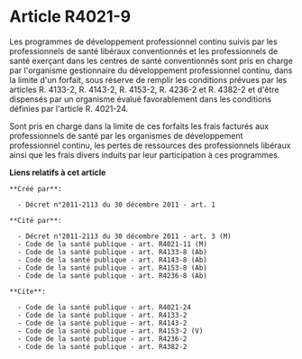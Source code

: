 # Article R4021-9

Les programmes de développement professionnel continu suivis par les professionnels de santé libéraux conventionnés et les
professionnels de santé exerçant dans les centres de santé conventionnés sont pris en charge par l'organisme gestionnaire du
développement professionnel continu, dans la limite d'un forfait, sous réserve de remplir les conditions prévues par les
articles R. 4133-2, R. 4143-2, R. 4153-2, R. 4236-2 et R. 4382-2 et d'être dispensés par un organisme évalué favorablement
dans les conditions définies par l'article R. 4021-24. 

Sont pris en charge dans la limite de ces forfaits les frais facturés aux professionnels de santé par les organismes de
développement professionnel continu, les pertes de ressources des professionnels libéraux ainsi que les frais divers induits
par leur participation à ces programmes.

**Liens relatifs à cet article**

	**Créé par**:

	  - Décret n°2011-2113 du 30 décembre 2011 - art. 1

	**Cité par**:

	  - Décret n°2011-2113 du 30 décembre 2011 - art. 3 (M)
	  - Code de la santé publique - art. R4021-11 (M)
	  - Code de la santé publique - art. R4133-8 (Ab)
	  - Code de la santé publique - art. R4143-8 (Ab)
	  - Code de la santé publique - art. R4153-8 (Ab)
	  - Code de la santé publique - art. R4236-8 (Ab)

	**Cite**:

	  - Code de la santé publique - art. R4021-24
	  - Code de la santé publique - art. R4133-2
	  - Code de la santé publique - art. R4143-2
	  - Code de la santé publique - art. R4153-2 (V)
	  - Code de la santé publique - art. R4236-2
	  - Code de la santé publique - art. R4382-2
